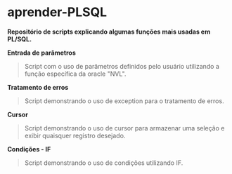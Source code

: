 # aprender-PLSQL
  **Repositório de scripts explicando algumas funções mais usadas em PL/SQL.**
 
 **Entrada de parâmetros**
   > Script com o uso de parâmetros definidos pelo usuário utilizando a função específica da oracle "NVL".
   
 **Tratamento de erros**
   > Script demonstrando o uso de exception para o tratamento de erros.
  
 **Cursor**
   > Script demonstrando o uso de cursor para armazenar uma seleção e exibir quaisquer registro desejado.

 **Condições - IF**
   > Script demonstrando o uso de condições utilizando IF.
